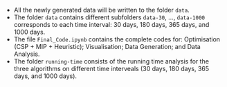 - All the newly generated data will be written to the folder `data`.
- The folder `data` contains different subfolders `data-30`, ..., `data-1000` corresponds to each time interval: 30 days, 180 days, 365 days, and 1000 days.
- The file `Final_Code.ipynb` contains the complete codes for: Optimisation (CSP + MIP + Heuristic); Visualisation; Data Generation; and Data Analysis.
- The folder `running-time` consists of the running time analysis for the three algorithms on different time interveals (30 days, 180 days, 365 days, and 1000 days).